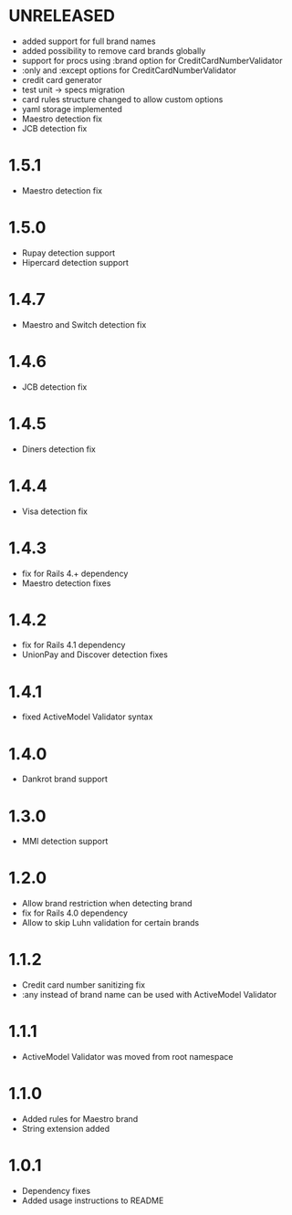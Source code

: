 # UNRELEASED

  * added support for full brand names
  * added possibility to remove card brands globally
  * support for procs using :brand option for CreditCardNumberValidator
  * :only and :except options for CreditCardNumberValidator
  * credit card generator
  * test unit -> specs migration
  * card rules structure changed to allow custom options
  * yaml storage implemented
  * Maestro detection fix
  * JCB detection fix


# 1.5.1

  * Maestro detection fix

# 1.5.0

  * Rupay detection support
  * Hipercard detection support

# 1.4.7

  * Maestro and Switch detection fix

# 1.4.6

  * JCB detection fix

# 1.4.5

  * Diners detection fix

# 1.4.4

  * Visa detection fix

# 1.4.3

  * fix for Rails 4.+ dependency
  * Maestro detection fixes

# 1.4.2

  * fix for Rails 4.1 dependency
  * UnionPay and Discover detection fixes

# 1.4.1

  * fixed ActiveModel Validator syntax

# 1.4.0

  *  Dankrot brand support

# 1.3.0

  * MMI detection support

# 1.2.0

  * Allow brand restriction when detecting brand
  * fix for Rails 4.0 dependency
  * Allow to skip Luhn validation for certain brands

# 1.1.2

  * Credit card number sanitizing fix
  * :any instead of brand name can be used with ActiveModel Validator

# 1.1.1

  * ActiveModel Validator was moved from root namespace

# 1.1.0

  * Added rules for Maestro brand
  * String extension added

# 1.0.1

  * Dependency fixes
  * Added usage instructions to README
